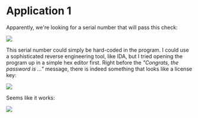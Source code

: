 # Application 1

Apparently, we're looking for a serial number that will pass this check:

![](https://i.imgur.com/iJr12f9.png)

This serial number could simply be hard-coded in the program. I could use a sophisticated reverse  engineering tool, like IDA, but I tried opening the program up in a simple hex editor first. Right before the *"Congrats, the password is ..."* message, there is indeed something that looks like a license key:

![](https://i.imgur.com/NlRqgh9.png)

Seems like it works:

![](https://i.imgur.com/ERm4k2p.png)
